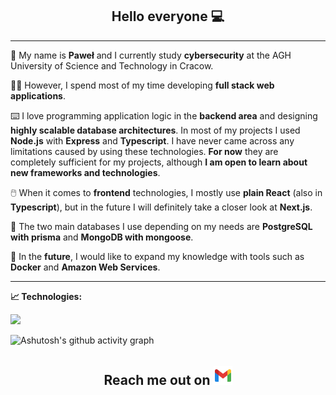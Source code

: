 <h2 align="center">
      Hello everyone 💻
</h2>

---

🏫 My name is **Paweł** and I currently study **cybersecurity** at the AGH University of Science and Technology in Cracow.

👨‍💻 However, I spend most of my time developing **full stack web applications**.

⌨️ I love programming application logic in the **backend area** and designing **highly scalable database architectures**. In most of my projects I used **Node.js** with **Express** and **Typescript**. I have never came across any limitations caused by using these technologies. **For now** they are completely sufficient for my projects, although **I am open to learn about new frameworks and technologies**.

🖱️ When it comes to **frontend** technologies, I mostly use **plain React** (also in **Typescript**), but in the future I will definitely take a closer look at **Next.js**.

📇 The two main databases I use depending on my needs are **PostgreSQL with prisma** and **MongoDB with mongoose**.

🛫 In the **future**, I would like to expand my knowledge with tools such as **Docker** and **Amazon Web Services**.

---

**📈 Technologies:**

  <img src = "https://github-readme-stats.vercel.app/api/top-langs/?username=devKica&langs_count=3&layout=compact&theme=dark">

<p align = "center">

![Ashutosh's github activity graph](https://activity-graph.herokuapp.com/graph?username=devKica&custom_title=DevKica's%20Contribution%20Graph&hide_border=true&theme=react-dark)

</p>
<div style="display:flex; justify-content:center; align-items:center" >
<h2 style="margin-right:5px">Reach me out on 
</h2>
<div>
<a href="mailto: devKica777@gmail.com">
<img src="images/icons8-gmail-48.png" width="30">
</a>
</div>
</div>
   
</p>

